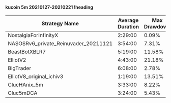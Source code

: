 #### kucoin 5m 20210127-20210221 !heading
| Strategy Name                        | Average Duration | Max Drawdown | Profit Mean | Profit Sum | Profit Total | Trade Count | Win Rate |
| ------------------------------------ | ---------------- | ------------ | ----------- | ---------- | ------------ | ----------- | -------- |
| NostalgiaForInfinityX                | 2:29:00          | 0.09%        | 272.63%     | 37895.00%  | 5403.00%     | 139         | 99.28%   |
| NASOSRv6_private_Reinuvader_20211121 | 3:54:00          | 7.31%        | 199.22%     | 40839.00%  | 12124.00%    | 205         | 90.73%   |
| BeastBotXBLR7                        | 5:19:00          | 11.58%       | 95.69%      | 29186.00%  | 7081.00%     | 305         | 61.64%   |
| ElliotV2                             | 4:43:00          | 21.18%       | 139.90%     | 50504.00%  | 15997.00%    | 361         | 86.70%   |
| BigTrader                            | 6:08:00          | 2.78%        | 306.49%     | 18696.00%  | 4448.00%     | 61          | 96.72%   |
| ElliotV8_original_ichiv3             | 1:19:00          | 13.51%       | 48.17%      | 44027.00%  | 13231.00%    | 914         | 71.77%   |
| ClucHAnix_5m                         | 3:33:00          | 8.22%        | 129.61%     | 62863.00%  | 24282.00%    | 485         | 81.03%   |
| Cluc5mDCA                            | 3:24:00          | 5.43%        | 180.72%     | 90542.00%  | 13049.00%    | 501         | 83.63%   |